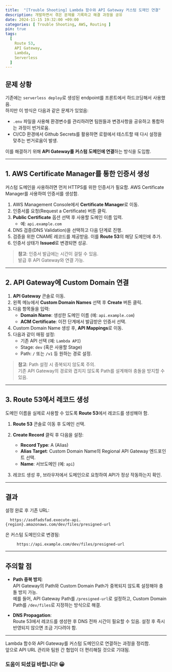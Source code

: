 ```yaml
---
title:  "[Trouble Shooting] Lambda 함수와 API Gateway 커스텀 도메인 연결"
description: 개발하면서 겪은 문제를 기록하고 해결 과정을 공유
date: 2024-11-15 19:32:00 +09:00
categories: [ Trouble Shooting, AWS, Routing ]
pin: true
tags:
  [
    Route 53,
    API Gateway,
    Lambda,
    Serverless
  ]
---
```


## 문제 상황

기존에는 `serverless deploy`로 생성된 endpoint를 프론트에서 하드코딩해서 사용했음.  
하지만 이 방식은 다음과 같은 문제가 있었음:

- `.env` 파일을 사용해 환경변수를 관리하려면 팀원들과 변경사항을 공유하고 통합하는 과정이 번거로움.
- CI/CD 환경에서 Github Secrets를 활용하면 로컬에서 테스트할 때 다시 설정을 맞추는 번거로움이 발생.

이를 해결하기 위해 **API Gateway를 커스텀 도메인에 연결**하는 방식을 도입함.

---

## 1. AWS Certificate Manager를 통한 인증서 생성

커스텀 도메인을 사용하려면 먼저 HTTPS를 위한 인증서가 필요함. AWS Certificate Manager를 사용하여 인증서를 생성함.

1. AWS Management Console에서 **Certificate Manager**로 이동.
2. 인증서를 요청(Request a Certificate) 버튼 클릭.
3. **Public Certificate** 옵션 선택 후 사용할 도메인 이름 입력.
    - 예: `api.example.com`
4. DNS 검증(DNS Validation)을 선택하고 다음 단계로 진행.
5. 검증을 위한 CNAME 레코드를 제공받음. 이를 **Route 53**의 해당 도메인에 추가.
6. 인증서 상태가 **Issued**로 변경되면 성공.

> **참고**: 인증서 발급에는 시간이 걸릴 수 있음.  
> 발급 후 API Gateway와 연결 가능.

---

## 2. API Gateway에 Custom Domain 연결

1. **API Gateway** 콘솔로 이동.
2. 왼쪽 메뉴에서 **Custom Domain Names** 선택 후 **Create** 버튼 클릭.
3. 다음 항목들을 입력:
    - **Domain Name**: 생성한 도메인 이름 (예: `api.example.com`)
    - **ACM Certificate**: 이전 단계에서 발급받은 인증서 선택.
4. Custom Domain Name 생성 후, **API Mappings**로 이동.
5. 다음과 같이 매핑 설정:
    - 기존 API 선택 (예: `Lambda API`)
    - Stage: `dev` (혹은 사용할 Stage)
    - Path: `/` 또는 `/v1` 등 원하는 경로 설정.

> **참고**: Path 설정 시 중복되지 않도록 주의.  
> 기존 API Gateway의 경로와 겹치지 않도록 Path를 설계해야 충돌을 방지할 수 있음.

---

## 3. Route 53에서 레코드 생성

도메인 이름을 실제로 사용할 수 있도록 **Route 53**에서 레코드를 생성해야 함.

1. **Route 53** 콘솔로 이동 후 도메인 선택.
2. **Create Record** 클릭 후 다음을 설정:
    - **Record Type**: A (Alias)
    - **Alias Target**: Custom Domain Name의 Regional API Gateway 엔드포인트 선택.
    - **Name**: 서브도메인 (예: `api`)

3. 레코드 생성 후, 브라우저에서 도메인으로 요청하여 API가 정상 작동하는지 확인.

---

## 결과

설정 완료 후 기존 URL:

```   https://asdfadsfad.execute-api.{region}.amazonaws.com/dev/files/presigned-url ```

은 커스텀 도메인으로 변경됨:

```      https://api.example.com/dev/files/presigned-url     ```

---

## 주의할 점

- **Path 중복 방지**:  
  API Gateway의 Path와 Custom Domain Path가 중복되지 않도록 설정해야 충돌 방지 가능.  
  예를 들어, API Gateway Path를 `/presigned-url`로 설정하고, Custom Domain Path를 `/dev/files`로 지정하는 방식으로 해결.

- **DNS Propagation**:  
  Route 53에서 레코드를 생성한 후 DNS 전파 시간이 필요할 수 있음. 설정 후 즉시 반영되지 않으면 조금 기다려야 함.

---

Lambda 함수와 API Gateway를 커스텀 도메인으로 연결하는 과정을 정리함.  
앞으로 API URL 관리와 팀원 간 협업이 더 편리해질 것으로 기대됨.

### 도움이 되셨길 바랍니다! 😀
